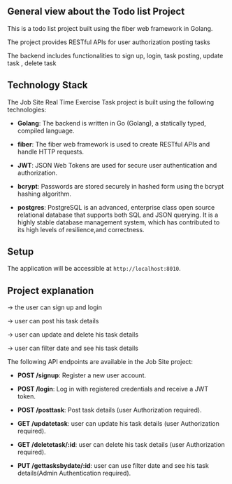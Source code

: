 ## General view about the Todo list  Project

This is a todo list project built using the fiber web framework in Golang. 

The project provides RESTful APIs for user authorization posting tasks 

The backend includes functionalities to sign up, login, task posting, update task , delete task

## Technology Stack

The Job Site Real Time Exercise Task project is built using the following technologies:

- **Golang**: The backend is written in Go (Golang), a statically typed, compiled language.

- **fiber**: The fiber web framework is used to create RESTful APIs and handle HTTP requests.

- **JWT**: JSON Web Tokens are used for secure user authentication and authorization.

- **bcrypt**: Passwords are stored securely in hashed form using the bcrypt hashing algorithm.

- **postgres**: PostgreSQL is an advanced, enterprise class open source relational database that supports both SQL and JSON  querying. 
                It is a highly stable database management system, which has contributed to its high levels of resilience,and correctness. 
   

## Setup

The application will be accessible at `http://localhost:8010`.

 ##  Project explanation

-> the user can sign up and login

-> user can post his task details

-> user can update and delete his task details

-> user can filter date and see his task details


The following API endpoints are available in the Job Site project:

- **POST /signup**: Register a new user account.

- **POST /login**: Log in with registered credentials and receive a JWT token.

- **POST /posttask**: Post task details (user Authorization required).

- **GET /updatetask**: user can update his task details (user Authorization required).

- **GET /deletetask/:id**: user can delete his task details (user Authorization required).

- **PUT /gettasksbydate/:id**: user can use filter date and see his task details(Admin Authentication required).

